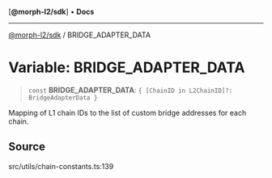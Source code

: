 [**@morph-l2/sdk**] • **Docs**

***

[@morph-l2/sdk](../1-globals.md) / BRIDGE\_ADAPTER\_DATA

# Variable: BRIDGE\_ADAPTER\_DATA

> `const` **BRIDGE\_ADAPTER\_DATA**: `{ [ChainID in L2ChainID]?: BridgeAdapterData }`

Mapping of L1 chain IDs to the list of custom bridge addresses for each chain.

## Source

src/utils/chain-constants.ts:139
